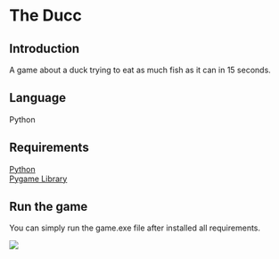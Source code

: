 # The Ducc

## Introduction
A game about a duck trying to eat as much fish as it can in 15 seconds.

## Language
Python

## Requirements
[Python](https://python.org/)
<br>
[Pygame Library](https://www.pygame.org/news)

## Run the game
You can simply run the game.exe file after installed all requirements.

![](https://img.shields.io/github/last-commit/caodoc/TheDucc-Original?style="flat-square"&color="94a4ff")